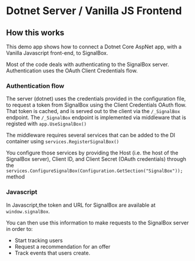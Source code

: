 # Dotnet Server / Vanilla JS Frontend

## How this works

This demo app shows how to connect a Dotnet Core AspNet app, with a Vanilla Javascript front-end, to SignalBox.

Most of the code deals with authenticating to the SignalBox server. Authentication uses the OAuth Client Credentials flow.


### Authentication flow

The server (dotnet) uses the credentials provided in the configuration file, to request a token from SignalBox using the Client Credentials OAuth flow.
That token is cached, and is served out to the client via the `/_SignalBox` endpoint.
The `/_SignalBox` endpoint is implemented via middleware that is registed with `app.UseSignalBox()`

The middleware requires several services that can be added to the DI container using `services.RegisterSignalBox()`

You configure those services by providing the Host (i.e. the host of the SignalBox server), Client ID, and Client Secret (OAuth credentials) through the ` services.ConfigureSignalBox(Configuration.GetSection("SignalBox"));` method

### Javascript

In Javascript,the token and URL for SignalBox are available at `window.signalBox`.

You can then use this information to make requests to the SignalBox server in order to:

* Start tracking users
* Request a recommendation for an offer
* Track events that users create.